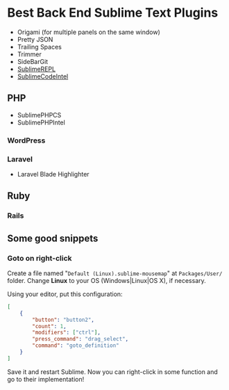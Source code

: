 # Best Back End Sublime Text Plugins

* Origami (for multiple panels on the same window)
* Pretty JSON
* Trailing Spaces
* Trimmer
* SideBarGit
* [SublimeREPL](https://github.com/wuub/SublimeREPL)
* [SublimeCodeIntel](https://github.com/SublimeCodeIntel/SublimeCodeIntel)

## PHP

* SublimePHPCS
* SublimePHPIntel

### WordPress

### Laravel

* Laravel Blade Highlighter

## Ruby

### Rails

## Some good snippets

### Goto on right-click

Create a file named "`Default (Linux).sublime-mousemap`" at `Packages/User/` folder. Change **Linux** to your OS (Windows|Linux|OS X), if necessary.

Using your editor, put this configuration:

```json
[
    {
        "button": "button2",
        "count": 1,
        "modifiers": ["ctrl"],
        "press_command": "drag_select",
        "command": "goto_definition"
    }
]
```

Save it and restart Sublime. Now you can right-click in some function and go to their implementation!
